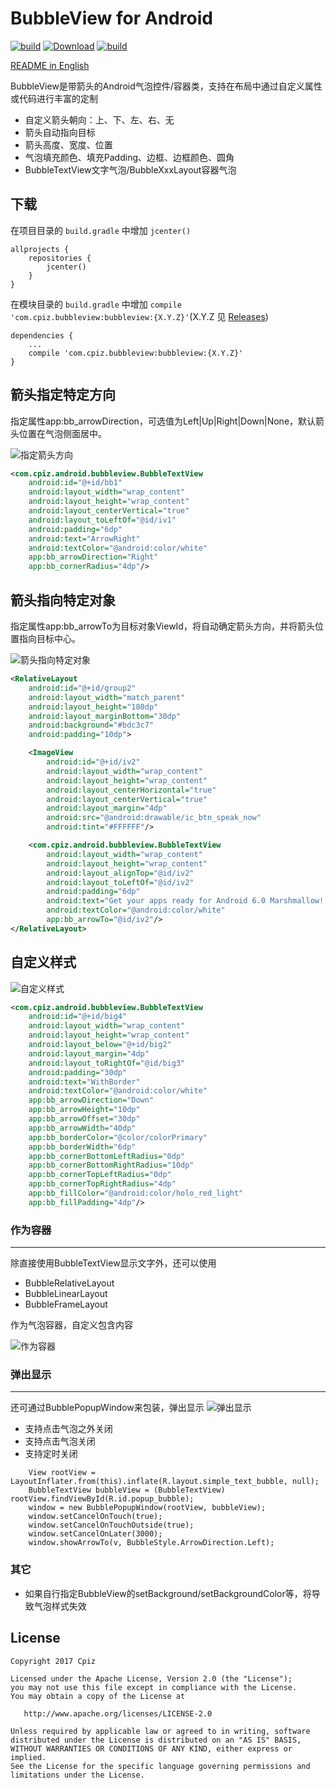 # BubbleView for Android

[![build](https://travis-ci.org/cpiz/BubbleView.svg?branch=master)](https://travis-ci.org/cpiz/BubbleView) [ ![Download](https://api.bintray.com/packages/cpiz/maven/bubbleview/images/download.svg)](https://bintray.com/cpiz/maven/bubbleview/_latestVersion) [![build](https://jitpack.io/v/cpiz/BubbleView.svg)](https://jitpack.io/#cpiz/BubbleView)

[README in English](README.md)

BubbleView是带箭头的Android气泡控件/容器类，支持在布局中通过自定义属性或代码进行丰富的定制

* 自定义箭头朝向：上、下、左、右、无
* 箭头自动指向目标
* 箭头高度、宽度、位置
* 气泡填充颜色、填充Padding、边框、边框颜色、圆角
* BubbleTextView文字气泡/BubbleXxxLayout容器气泡

下载
--------
在项目目录的 `build.gradle` 中增加 `jcenter()`
```
allprojects {
    repositories {
        jcenter()
    }
}
```

在模块目录的 `build.gradle` 中增加 `compile 'com.cpiz.bubbleview:bubbleview:{X.Y.Z}'`(X.Y.Z 见 [Releases](https://github.com/cpiz/BubbleView/releases))
```
dependencies {
    ...
    compile 'com.cpiz.bubbleview:bubbleview:{X.Y.Z}'
}
```


箭头指定特定方向
--------
指定属性app:bb_arrowDirection，可选值为Left|Up|Right|Down|None，默认箭头位置在气泡侧面居中。

![指定箭头方向](./screenshots/1.png)

```XML
<com.cpiz.android.bubbleview.BubbleTextView
    android:id="@+id/bb1"
    android:layout_width="wrap_content"
    android:layout_height="wrap_content"
    android:layout_centerVertical="true"
    android:layout_toLeftOf="@id/iv1"
    android:padding="6dp"
    android:text="ArrowRight"
    android:textColor="@android:color/white"
    app:bb_arrowDirection="Right"
    app:bb_cornerRadius="4dp"/>
```

箭头指向特定对象
-------
指定属性app:bb_arrowTo为目标对象ViewId，将自动确定箭头方向，并将箭头位置指向目标中心。

![箭头指向特定对象](./screenshots/2.png)

```XML
<RelativeLayout
    android:id="@+id/group2"
    android:layout_width="match_parent"
    android:layout_height="180dp"
    android:layout_marginBottom="30dp"
    android:background="#bdc3c7"
    android:padding="10dp">

    <ImageView
        android:id="@+id/iv2"
        android:layout_width="wrap_content"
        android:layout_height="wrap_content"
        android:layout_centerHorizontal="true"
        android:layout_centerVertical="true"
        android:layout_margin="4dp"
        android:src="@android:drawable/ic_btn_speak_now"
        android:tint="#FFFFFF"/>

    <com.cpiz.android.bubbleview.BubbleTextView
        android:layout_width="wrap_content"
        android:layout_height="wrap_content"
        android:layout_alignTop="@id/iv2"
        android:layout_toLeftOf="@id/iv2"
        android:padding="6dp"
        android:text="Get your apps ready for Android 6.0 Marshmallow! "
        android:textColor="@android:color/white"
        app:bb_arrowTo="@id/iv2"/>
</RelativeLayout>
```

自定义样式
-------
![自定义样式](./screenshots/3.png)

```XML
<com.cpiz.android.bubbleview.BubbleTextView
    android:id="@+id/big4"
    android:layout_width="wrap_content"
    android:layout_height="wrap_content"
    android:layout_below="@+id/big2"
    android:layout_margin="4dp"
    android:layout_toRightOf="@id/big3"
    android:padding="30dp"
    android:text="WithBorder"
    android:textColor="@android:color/white"
    app:bb_arrowDirection="Down"
    app:bb_arrowHeight="10dp"
    app:bb_arrowOffset="30dp"
    app:bb_arrowWidth="40dp"
    app:bb_borderColor="@color/colorPrimary"
    app:bb_borderWidth="6dp"
    app:bb_cornerBottomLeftRadius="0dp"
    app:bb_cornerBottomRightRadius="10dp"
    app:bb_cornerTopLeftRadius="0dp"
    app:bb_cornerTopRightRadius="4dp"
    app:bb_fillColor="@android:color/holo_red_light"
    app:bb_fillPadding="4dp"/>
```

### 作为容器
--------
除直接使用BubbleTextView显示文字外，还可以使用

* BubbleRelativeLayout
* BubbleLinearLayout
* BubbleFrameLayout

作为气泡容器，自定义包含内容

![作为容器](./screenshots/4.png)

### 弹出显示
--------
还可通过BubblePopupWindow来包装，弹出显示
![弹出显示](./screenshots/5.gif)

* 支持点击气泡之外关闭
* 支持点击气泡关闭
* 支持定时关闭

```
    View rootView = LayoutInflater.from(this).inflate(R.layout.simple_text_bubble, null);
    BubbleTextView bubbleView = (BubbleTextView) rootView.findViewById(R.id.popup_bubble);
    window = new BubblePopupWindow(rootView, bubbleView);
    window.setCancelOnTouch(true);
    window.setCancelOnTouchOutside(true);
    window.setCancelOnLater(3000);
    window.showArrowTo(v, BubbleStyle.ArrowDirection.Left);
```


### 其它

* 如果自行指定BubbleView的setBackground/setBackgroundColor等，将导致气泡样式失效

License
-------
    Copyright 2017 Cpiz

    Licensed under the Apache License, Version 2.0 (the "License");
    you may not use this file except in compliance with the License.
    You may obtain a copy of the License at

       http://www.apache.org/licenses/LICENSE-2.0

    Unless required by applicable law or agreed to in writing, software
    distributed under the License is distributed on an "AS IS" BASIS,
    WITHOUT WARRANTIES OR CONDITIONS OF ANY KIND, either express or implied.
    See the License for the specific language governing permissions and
    limitations under the License.

